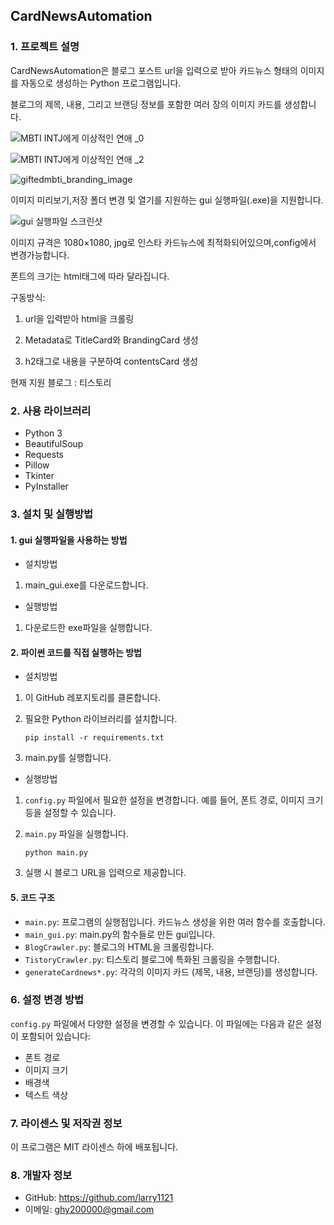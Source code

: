 ## CardNewsAutomation

### 1. 프로젝트 설명
CardNewsAutomation은 블로그 포스트 url을 입력으로 받아 카드뉴스 형태의 이미지를 자동으로 생성하는 Python 프로그램입니다. 

블로그의 제목, 내용, 그리고 브랜딩 정보를 포함한 여러 장의 이미지 카드를 생성합니다. 

![MBTI  INTJ에게 이상적인 연애 _0](https://github.com/larry1121/CardNewsAutomation/assets/78005200/4bc77502-7a7e-4ec0-a01f-d3fd77671631)

![MBTI  INTJ에게 이상적인 연애 _2](https://github.com/larry1121/CardNewsAutomation/assets/78005200/77989c38-6ab0-42a4-8e4e-f2efb4ea8758)

![giftedmbti_branding_image](https://github.com/larry1121/CardNewsAutomation/assets/78005200/adc63a57-5a27-4568-baa7-dbebbf6b3704)

이미지 미리보기,저장 폴더 변경 및 열기를 지원하는 gui 실행파일(.exe)을 지원합니다.

![gui 실행파일 스크린샷](https://github.com/larry1121/CardNewsAutomation/assets/78005200/e5054fb1-4978-4834-a16b-57fb78402684)


이미지 규격은 1080×1080, jpg로 인스타 카드뉴스에 최적화되어있으며,config에서 변경가능합니다.

폰트의 크기는 html태그에 따라 달라집니다.

구동방식:

1. url을 입력받아 html을 크롤링

2. Metadata로 TitleCard와 BrandingCard 생성

3. h2태그로 내용을 구분하여 contentsCard 생성



현재 지원 블로그 : 티스토리

### 2. 사용 라이브러리
- Python 3
- BeautifulSoup
- Requests
- Pillow
- Tkinter
- PyInstaller

### 3. 설치 및 실행방법

#### 1. gui 실행파일을 사용하는 방법

- 설치방법
1. main_gui.exe를 다운로드합니다.

- 실행방법
1. 다운로드한 exe파일을 실행합니다.


#### 2. 파이썬 코드를 직접 실행하는 방법

- 설치방법
1. 이 GitHub 레포지토리를 클론합니다.
2. 필요한 Python 라이브러리를 설치합니다.

   ```
   pip install -r requirements.txt
   ```
3. main.py를 실행합니다.


- 실행방법
1. `config.py` 파일에서 필요한 설정을 변경합니다. 예를 들어, 폰트 경로, 이미지 크기 등을 설정할 수 있습니다.
2. `main.py` 파일을 실행합니다.

   ```
   python main.py
   ```
3. 실행 시 블로그 URL을 입력으로 제공합니다.

#### 5. 코드 구조
- `main.py`: 프로그램의 실행점입니다. 카드뉴스 생성을 위한 여러 함수를 호출합니다.
- `main_gui.py`: main.py의 함수들로 만든 gui입니다.
- `BlogCrawler.py`: 블로그의 HTML을 크롤링합니다.
- `TistoryCrawler.py`: 티스토리 블로그에 특화된 크롤링을 수행합니다.
- `generateCardnews*.py`: 각각의 이미지 카드 (제목, 내용, 브랜딩)를 생성합니다.

### 6. 설정 변경 방법
`config.py` 파일에서 다양한 설정을 변경할 수 있습니다. 이 파일에는 다음과 같은 설정이 포함되어 있습니다:

- 폰트 경로
- 이미지 크기
- 배경색
- 텍스트 색상

### 7. 라이센스 및 저작권 정보
이 프로그램은 MIT 라이센스 하에 배포됩니다.

### 8. 개발자 정보
- GitHub: https://github.com/larry1121
- 이메일: ghy200000@gmail.com
